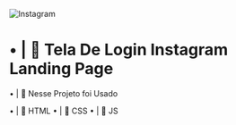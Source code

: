 ![Instagram](https://user-images.githubusercontent.com/91854324/203491560-fb9c8318-bce8-437c-8e59-caebe3312e5e.png)

## <h1>• | 📸 Tela De Login Instagram Landing Page</h1>

• | 🚀 Nesse Projeto foi Usado 

• | 📁 HTML
• | 📁 CSS
• | 📁 JS
